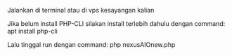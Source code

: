 Jalankan di terminal atau di vps kesayangan kalian




Jika belum install PHP-CLI silakan install terlebih dahulu dengan command: apt install php-cli  

Lalu tinggal run dengan command:  php nexusAIOnew.php
